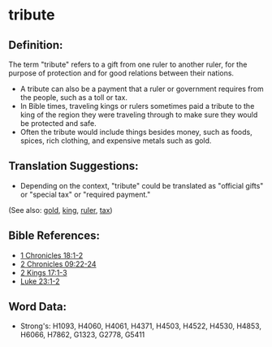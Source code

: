 # tribute #

## Definition: ##
 
The term "tribute" refers to a gift from one ruler to another ruler, for the purpose of protection and for good relations between their nations.

* A tribute can also be a payment that a ruler or government requires from the people, such as a toll or tax.
* In Bible times, traveling kings or rulers sometimes paid a tribute to the king of the region they were traveling through to make sure they would be protected and safe.
* Often the tribute would include things besides money, such as foods, spices, rich clothing, and expensive metals such as gold.

## Translation Suggestions: ##

* Depending on the context, "tribute" could be translated as "official gifts" or "special tax" or "required payment."
 

(See also: [gold](../other/gold.md), [king](../other/king.md), [ruler](../other/ruler.md), [tax](../other/tax.md))

## Bible References: ##

* [1 Chronicles 18:1-2](rc://en/tn/help/1ch/18/01)
* [2 Chronicles 09:22-24](rc://en/tn/help/2ch/09/22)
* [2 Kings 17:1-3](rc://en/tn/help/2ki/17/01)
* [Luke 23:1-2](rc://en/tn/help/luk/23/01)

## Word Data: ##

* Strong's: H1093, H4060, H4061, H4371, H4503, H4522, H4530, H4853, H6066, H7862, G1323, G2778, G5411
